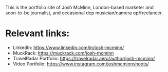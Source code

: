 This is the portfolio site of Josh McMinn, London-based marketer and soon-to-be journalist, and occasional dep musician/camera op/freelancer.

# Relevant links:
- LinkedIn: https://www.linkedin.com/in/josh-mcminn/
- MuckRack: https://muckrack.com/josh-mcminn
- TravelRadar Portfolio: https://travelradar.aero/author/josh-mcminn/
- Video Portfolio: https://www.instagram.com/joshmcminnshoots/

